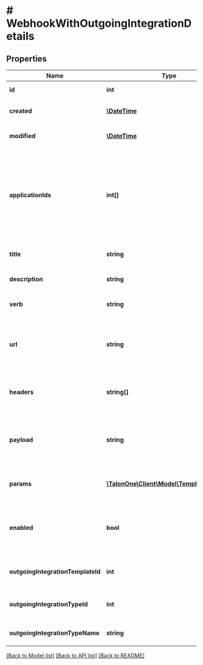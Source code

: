 # # WebhookWithOutgoingIntegrationDetails

## Properties

Name | Type | Description | Notes
------------ | ------------- | ------------- | -------------
**id** | **int** | Internal ID of this entity. | 
**created** | [**\DateTime**](\DateTime.md) | The time this entity was created. | 
**modified** | [**\DateTime**](\DateTime.md) | The time this entity was last modified. | 
**applicationIds** | **int[]** | The IDs of the Applications in which this webhook is available. An empty array means the webhook is available in &#x60;All Applications&#x60;. | 
**title** | **string** | Name or title for this webhook. | 
**description** | **string** | A description of the webhook. | [optional] 
**verb** | **string** | API method for this webhook. | 
**url** | **string** | API URL (supports templating using parameters) for this webhook. | 
**headers** | **string[]** | List of API HTTP headers for this webhook. | 
**payload** | **string** | API payload (supports templating using parameters) for this webhook. | [optional] 
**params** | [**\TalonOne\Client\Model\TemplateArgDef[]**](TemplateArgDef.md) | Array of template argument definitions. | 
**enabled** | **bool** | Enables or disables webhook from showing in the Rule Builder. | 
**outgoingIntegrationTemplateId** | **int** | Identifier of the outgoing integration template. | [optional] 
**outgoingIntegrationTypeId** | **int** | Identifier of the outgoing integration type. | [optional] 
**outgoingIntegrationTypeName** | **string** | Name of the outgoing integration. | [optional] 

[[Back to Model list]](../../README.md#documentation-for-models) [[Back to API list]](../../README.md#documentation-for-api-endpoints) [[Back to README]](../../README.md)


